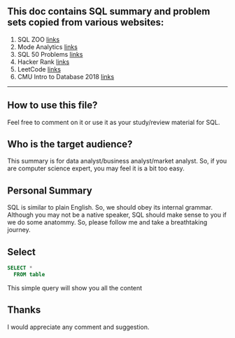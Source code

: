 ## This doc contains SQL summary and problem sets copied from various websites:
1. SQL ZOO [links](https://sqlzoo.net/)
2. Mode Analytics [links](https://mode.com/sql-tutorial/)
3. SQL 50 Problems [links](https://blog.csdn.net/flycat296/article/details/63681089)
4. Hacker Rank [links](https://www.hackerrank.com/domains/sql)
5. LeetCode [links](https://leetcode.com/problemset/database/)
6. CMU Intro to Database 2018 [links](https://https://15445.courses.cs.cmu.edu/fall2018/)


----
## How to use this file?
Feel free to comment on it or use it as your study/review material for SQL.

## Who is the target audience?
This summary is for data analyst/business analyst/market analyst. So, if you are computer science expert, you may feel it is a bit too easy.

## Personal Summary

SQL is similar to plain English. So, we should obey its internal grammar. Although you may not be a native speaker, SQL should make sense to you if we do some anatommy. So, please follow me and take a breathtaking journey.


## Select

```sql
SELECT *
  FROM table
```
This simple query will show you all the content

## Thanks
I would appreciate any comment and suggestion.
